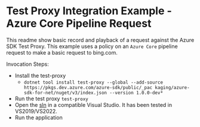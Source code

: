# Test Proxy Integration Example - Azure Core Pipeline Request

This readme show basic record and playback of a request against the Azure SDK Test Proxy. This example uses a policy on an `Azure Core` pipeline request to make a basic request to bing.com.

Invocation Steps:

- Install the test-proxy
  - `dotnet tool install test-proxy --global --add-source https://pkgs.dev.azure.com/azure-sdk/public/_pac
kaging/azure-sdk-for-net/nuget/v3/index.json --version 1.0.0-dev*`
- Run the test proxy `test-proxy`
- Open the [sln](./Azure.Sdk.Tools.TestProxy.HttpPipelineSample.sln) in a compatible Visual Studio. It has been tested in VS2019/VS2022.
- Run the application
